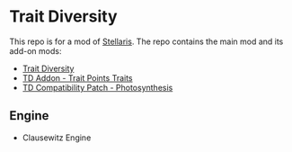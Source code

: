 # Trait Diversity

This repo is for a mod of [Stellaris](https://store.steampowered.com/app/281990/Stellaris "Stellaris on Steam"). The repo contains the main mod and its add-on mods:
* [Trait Diversity](https://steamcommunity.com/sharedfiles/filedetails/?id=1928831043 "Trait Diversity on Steam Workshop")
* [TD Addon - Trait Points Traits](https://steamcommunity.com/sharedfiles/filedetails/?id=1934610438 "TD - Trait Points Traits on Steam Workshop")
* [TD Compatibility Patch - Photosynthesis](https://steamcommunity.com/sharedfiles/filedetails/?id=1956528344 "TD - Photosynthesis on Steam Workshop")

## Engine

* Clausewitz Engine
